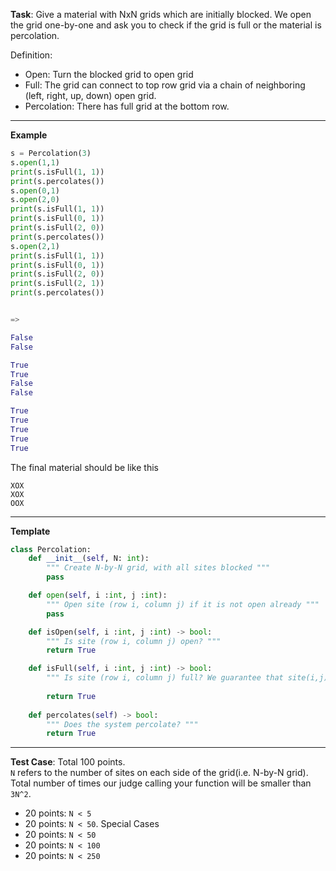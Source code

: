 **Task**: Give a material with NxN grids which are initially blocked. We open the grid one-by-one and ask you to check if the grid is full or the material is percolation.

Definition:
- Open: Turn the blocked grid to open grid
- Full: The grid can connect to top row grid via a chain of neighboring (left, right, up, down) open grid.
- Percolation: There has full grid at the bottom row.

---

**Example**
```python
s = Percolation(3)
s.open(1,1)
print(s.isFull(1, 1)) 
print(s.percolates())
s.open(0,1)
s.open(2,0)
print(s.isFull(1, 1)) 
print(s.isFull(0, 1)) 
print(s.isFull(2, 0)) 
print(s.percolates())
s.open(2,1)
print(s.isFull(1, 1)) 
print(s.isFull(0, 1)) 
print(s.isFull(2, 0)) 
print(s.isFull(2, 1)) 
print(s.percolates())


=>

False
False

True
True
False
False

True
True
True
True
True
```
The final material should be like this
```
XOX
XOX
OOX
```

---

**Template**
```python
class Percolation:
    def __init__(self, N: int):
        """ Create N-by-N grid, with all sites blocked """
        pass

    def open(self, i :int, j :int):
        """ Open site (row i, column j) if it is not open already """
        pass

    def isOpen(self, i :int, j :int) -> bool:
        """ Is site (row i, column j) open? """
        return True

    def isFull(self, i :int, j :int) -> bool:
        """ Is site (row i, column j) full? We guarantee that site(i,j) is open when we call isFull. Note that 0 <= i < N and 0 <= j < N."""
        
        return True
            
    def percolates(self) -> bool:
        """ Does the system percolate? """
        return True
```

---

**Test Case**: Total 100 points. <BR> 
`N` refers to the number of sites on each side of the grid(i.e. N-by-N grid). Total number of times our judge calling your function will be smaller than `3N^2`.

- 20 points: `N < 5` 
- 20 points: `N < 50`. Special Cases
- 20 points: `N < 50`
- 20 points: `N < 100`
- 20 points: `N < 250`

